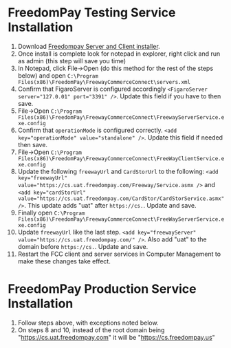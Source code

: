 # FreedomPay Testing Service Installation

1. Download [Freedompay Server and Client installer](https://storage.cloud.google.com/oak-payments/FCC_4.1.4.38.zip).
2. Once install is complete look for notepad in explorer, right click and run as admin (this step will save you time)
3. In Notepad, click File->Open (do this method for the rest of the steps below) and open `C:\Program Files(x86)\FreedomPay\FreewayCommerceConnect\servers.xml`
4. Confirm that FigaroServer is configured accordingly `<FigaroServer server="127.0.01" port="3391" />`. Update this field if you have to then save.
5. File->Open `C:\Program Files(x86)\FreedomPay\FreewayCommerceConnect\FreewayServerService.exe.config`
6. Confirm that `operationMode` is configured correctly. `<add key="operationMode" value="standalone" />`. Update this field if needed then save.
7. File->Open `C:\Program Files(x86)\FreedomPay\FreewayCommerceConnect\FreeWayClientService.exe.config`
8. Update the following `freewayUrl` and `CardStorUrl` to the following: `<add key="freewayUrl" value="https://cs.uat.freedompay.com/Freeway/Service.asmx />` and `<add key="cardStorUrl" value="https://cs.uat.freedompay.com/CardStor/CardStorService.asmx" />`. This update adds "uat" after `https://cs.`. Update and save.
9. Finally open `C:\Program Files(x86)\FreedomPay\FreewayCommerceConnect\FreeWayServerService.exe.config`
10. Update `freewayUrl` like the last step. `<add key="freewayServer" value="https://cs.uat.freedompay.com/" />`. Also add "uat" to the domain before `https://cs.`. Update and save.
11. Restart the FCC client and server services in Computer Management to make these changes take effect.

# FreedomPay Production Service Installation

1.  Follow steps above, with exceptions noted below.
2.  On steps 8 and 10, instead of the root domain being "https://cs.uat.freedompay.com" it will be "https://cs.freedompay.us"
